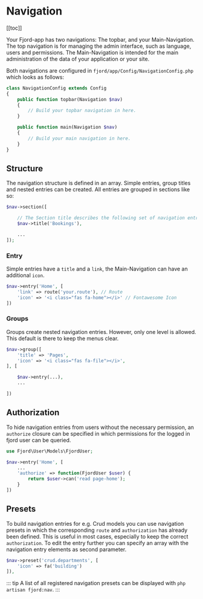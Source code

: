 # Navigation

[[toc]]

Your Fjord-app has two navigations: The topbar, and your Main-Navigation. The top navigation is for managing the admin interface, such as language, users and permissions. The Main-Navigation is intended for the main administration of the data of your application or your site.

Both navigations are configured in `fjord/app/Config/NavigationConfig.php` which looks as follows:

```php
class NavigationConfig extends Config
{
    public function topbar(Navigation $nav)
    {
        // Build your topbar navigation in here.
    }

    public function main(Navigation $nav)
    {
        // Build your main navigation in here.
    }
}
```

## Structure

The navigation structure is defined in an array. Simple entries, group titles and nested entries can be created. All entries are grouped in sections like so:

```php
$nav->section([

    // The Section title describes the following set of navigation entries.
    $nav->title('Bookings'),

    ...
]);
```

### Entry

Simple entries have a `title` and a `link`, the Main-Navigation can have an additional `icon`.

```php
$nav->entry('Home', [
    'link' => route('your.route'), // Route
    'icon' => '<i class="fas fa-home"></i>' // Fontawesome Icon
])
```

### Groups

Groups create nested navigation entries. However, only one level is allowed. This default is there to keep the menus clear.

```php
$nav->group([
    'title' => 'Pages',
    'icon' => '<i class="fas fa-file"></i>',
], [

    $nav->entry(...),
    ...

])
```

## Authorization

To hide navigation entries from users without the necessary permission, an `authorize` closure can be specified in which permissions for the logged in fjord user can be queried.

```php
use Fjord\User\Models\FjordUser;

$nav->entry('Home', [
    ...
    'authorize' => function(FjordUser $user) {
        return $user->can('read page-home');
    }
])

```

## Presets

To build navigation entries for e.g. Crud models you can use navigation presets in which the corresponding `route` and `authorization` has already been defined. This is useful in most cases, especially to keep the correct `authorization`. To edit the entry further you can specify an array with the navigation entry elements as second parameter.

```php
$nav->preset('crud.departments', [
    'icon' => fa('building')
]),
```

::: tip
A list of all registered navigation presets can be displayed with `php artisan fjord:nav`.
:::
